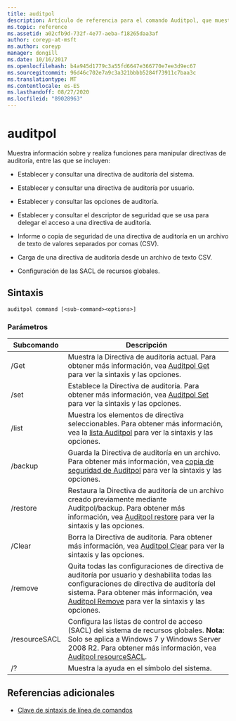 ```yaml
---
title: auditpol
description: Artículo de referencia para el comando Auditpol, que muestra información sobre y realiza funciones para manipular directivas de auditoría.
ms.topic: reference
ms.assetid: a02cfb9d-732f-4e77-aeba-f18265daa3af
author: coreyp-at-msft
ms.author: coreyp
manager: dongill
ms.date: 10/16/2017
ms.openlocfilehash: b4a945d1779c3a55fd6647e366770e7ee3d9ec67
ms.sourcegitcommit: 96d46c702e7a9c3a321bbbb5284f73911c7baa3c
ms.translationtype: MT
ms.contentlocale: es-ES
ms.lasthandoff: 08/27/2020
ms.locfileid: "89028963"
---
```

# <a name="auditpol"></a>auditpol

Muestra información sobre y realiza funciones para manipular directivas de auditoría, entre las que se incluyen:

- Establecer y consultar una directiva de auditoría del sistema.

- Establecer y consultar una directiva de auditoría por usuario.

- Establecer y consultar las opciones de auditoría.

- Establecer y consultar el descriptor de seguridad que se usa para delegar el acceso a una directiva de auditoría.

- Informe o copia de seguridad de una directiva de auditoría en un archivo de texto de valores separados por comas (CSV).

- Carga de una directiva de auditoría desde un archivo de texto CSV.

- Configuración de las SACL de recursos globales.

## <a name="syntax"></a>Sintaxis

```
auditpol command [<sub-command><options>]
```

### <a name="parameters"></a>Parámetros

| Subcomando | Descripción |
| ----------- | ----------- |
| /Get | Muestra la Directiva de auditoría actual. Para obtener más información, vea [Auditpol Get](auditpol-get.md) para ver la sintaxis y las opciones. |
| /set | Establece la Directiva de auditoría. Para obtener más información, vea [Auditpol Set](auditpol-set.md) para ver la sintaxis y las opciones. |
| /list | Muestra los elementos de directiva seleccionables. Para obtener más información, vea la [lista Auditpol](auditpol-list.md) para ver la sintaxis y las opciones. |
| /backup | Guarda la Directiva de auditoría en un archivo. Para obtener más información, vea [copia de seguridad de Auditpol](auditpol-backup.md) para ver la sintaxis y las opciones. |
| /restore | Restaura la Directiva de auditoría de un archivo creado previamente mediante Auditpol/backup. Para obtener más información, vea [Auditpol restore](auditpol-restore.md) para ver la sintaxis y las opciones. |
| /Clear | Borra la Directiva de auditoría. Para obtener más información, vea [Auditpol Clear](auditpol-clear.md) para ver la sintaxis y las opciones. |
| /remove | Quita todas las configuraciones de directiva de auditoría por usuario y deshabilita todas las configuraciones de directiva de auditoría del sistema. Para obtener más información, vea [Auditpol Remove](auditpol-remove.md) para ver la sintaxis y las opciones. |
| /resourceSACL | Configura las listas de control de acceso (SACL) del sistema de recursos globales. **Nota:** Solo se aplica a Windows 7 y Windows Server 2008 R2. Para obtener más información, vea [Auditpol resourceSACL](auditpol-resourcesacl.md). |
| /?| Muestra la ayuda en el símbolo del sistema. |

## <a name="additional-references"></a>Referencias adicionales

- [Clave de sintaxis de línea de comandos](command-line-syntax-key.md)
